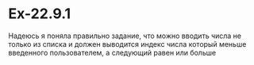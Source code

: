 # Ex-22.9.1
Надеюсь я поняла правильно задание, что можно вводить числа не только из списка и должен выводится индекс числа который меньше введенного пользователем, а следующий равен или больше
